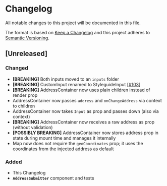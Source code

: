 # Changelog

All notable changes to this project will be documented in this file.

The format is based on [Keep a Changelog](http://keepachangelog.com/en/1.0.0/)
and this project adheres to [Semantic Versioning](http://semver.org/spec/v2.0.0.html).

## [Unreleased]

### Changed

- **[BREAKING]** Both inputs moved to an `inputs` folder
- **[BREAKING]** CustomInput renamed to StyleguideInput [[#103](https://github.com/vtex/address-form/pull/103)]
- **[BREAKING]** AddressContainer now uses plain children instead of render prop
- AddressContainer now passes `address` and `onChangeAddress` via context to children
- AddressContainer now takes `Input` as prop and passes down (also via context)
- **[BREAKING]** AddressContainer now receives a raw address as prop (without validation)
- **[POSSIBLY BREAKING]** AddressContainer now stores address prop in state during mount time and manages it internally
- Map now does not require the `geoCoordinates` prop; it uses the coordinates from the injected address as default

### Added

- This Changelog
- **`AddressSubmitter`** component and tests
